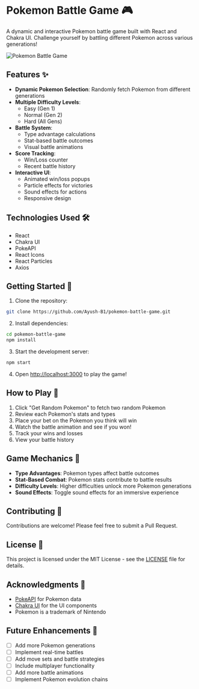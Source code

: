 # Pokemon Battle Game 🎮

A dynamic and interactive Pokemon battle game built with React and Chakra UI. Challenge yourself by battling different Pokemon across various generations!

![Pokemon Battle Game](screenshot.png)

## Features ✨

- **Dynamic Pokemon Selection**: Randomly fetch Pokemon from different generations
- **Multiple Difficulty Levels**: 
  - Easy (Gen 1)
  - Normal (Gen 2)
  - Hard (All Gens)
- **Battle System**:
  - Type advantage calculations
  - Stat-based battle outcomes
  - Visual battle animations
- **Score Tracking**:
  - Win/Loss counter
  - Recent battle history
- **Interactive UI**:
  - Animated win/loss popups
  - Particle effects for victories
  - Sound effects for actions
  - Responsive design

## Technologies Used 🛠️

- React
- Chakra UI
- PokeAPI
- React Icons
- React Particles
- Axios

## Getting Started 🚀

1. Clone the repository:
```bash
git clone https://github.com/Ayush-B1/pokemon-battle-game.git
```

2. Install dependencies:
```bash
cd pokemon-battle-game
npm install
```

3. Start the development server:
```bash
npm start
```

4. Open [http://localhost:3000](http://localhost:3000) to play the game!

## How to Play 🎯

1. Click "Get Random Pokemon" to fetch two random Pokemon
2. Review each Pokemon's stats and types
3. Place your bet on the Pokemon you think will win
4. Watch the battle animation and see if you won!
5. Track your wins and losses
6. View your battle history

## Game Mechanics 🎲

- **Type Advantages**: Pokemon types affect battle outcomes
- **Stat-Based Combat**: Pokemon stats contribute to battle results
- **Difficulty Levels**: Higher difficulties unlock more Pokemon generations
- **Sound Effects**: Toggle sound effects for an immersive experience

## Contributing 🤝

Contributions are welcome! Please feel free to submit a Pull Request.

## License 📝

This project is licensed under the MIT License - see the [LICENSE](LICENSE) file for details.

## Acknowledgments 🙏

- [PokeAPI](https://pokeapi.co/) for Pokemon data
- [Chakra UI](https://chakra-ui.com/) for the UI components
- Pokemon is a trademark of Nintendo

## Future Enhancements 🚀

- [ ] Add more Pokemon generations
- [ ] Implement real-time battles
- [ ] Add move sets and battle strategies
- [ ] Include multiplayer functionality
- [ ] Add more battle animations
- [ ] Implement Pokemon evolution chains
